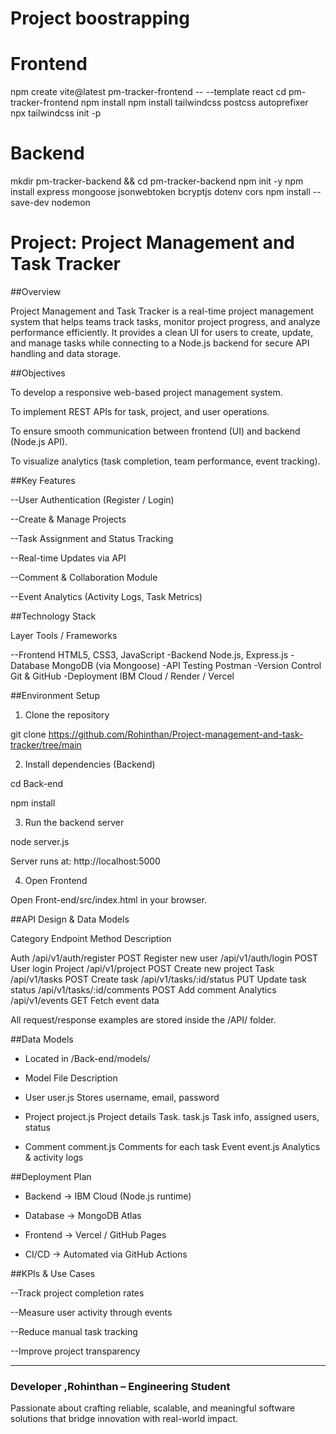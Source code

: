 # Project boostrapping 

# Frontend
npm create vite@latest pm-tracker-frontend -- --template react
cd pm-tracker-frontend
npm install
npm install tailwindcss postcss autoprefixer
npx tailwindcss init -p

# Backend
mkdir pm-tracker-backend && cd pm-tracker-backend
npm init -y
npm install express mongoose jsonwebtoken bcryptjs dotenv cors
npm install --save-dev nodemon

# Project: Project Management and Task Tracker

##Overview

Project Management and Task Tracker is a real-time project management system that helps teams track tasks, monitor project progress, and analyze performance efficiently.
It provides a clean UI for users to create, update, and manage tasks while connecting to a Node.js backend for secure API handling and data storage.


##Objectives

To develop a responsive web-based project management system.

To implement REST APIs for task, project, and user operations.

To ensure smooth communication between frontend (UI) and backend (Node.js API).

To visualize analytics (task completion, team performance, event tracking).

##Key Features

--User Authentication (Register / Login)

--Create & Manage Projects

--Task Assignment and Status Tracking

--Real-time Updates via API

--Comment & Collaboration Module

--Event Analytics (Activity Logs, Task Metrics)


##Technology Stack

Layer	Tools / Frameworks

--Frontend	HTML5, CSS3, JavaScript
-Backend	Node.js, Express.js
-Database	MongoDB (via Mongoose)
-API Testing	Postman
-Version Control	Git & GitHub
-Deployment	IBM Cloud / Render / Vercel


##Environment Setup

1. Clone the repository

git clone https://github.com/Rohinthan/Project-management-and-task-tracker/tree/main


2. Install dependencies (Backend)


cd Back-end

npm install


3. Run the backend server

node server.js

Server runs at: http://localhost:5000


4. Open Frontend

Open Front-end/src/index.html in your browser.



##API Design & Data Models

Category	Endpoint	Method	Description

Auth	/api/v1/auth/register	POST	Register new user
	/api/v1/auth/login	POST	User login
Project	/api/v1/project	POST	Create new project
Task	/api/v1/tasks	POST	Create task
	/api/v1/tasks/:id/status	PUT	Update task status
	/api/v1/tasks/:id/comments	POST	Add comment
Analytics	/api/v1/events	GET	Fetch event data


All request/response examples are stored inside the /API/ folder.



##Data Models

- Located in /Back-end/models/

- Model	File	Description

- User	user.js	Stores username, email, password
- Project	project.js	Project details
Task. task.js	Task info, assigned users, status

- Comment	comment.js	Comments for each task
Event	event.js	Analytics & activity logs



##Deployment Plan

- Backend → IBM Cloud (Node.js runtime)

- Database → MongoDB Atlas

- Frontend → Vercel / GitHub Pages

- CI/CD → Automated via GitHub Actions



##KPIs & Use Cases

--Track project completion rates

--Measure user activity through events

--Reduce manual task tracking

--Improve project transparency

---


### **Developer** ,**Rohinthan** – Engineering Student  
 Passionate about crafting reliable, scalable, and meaningful software solutions that bridge innovation with real-world impact.
